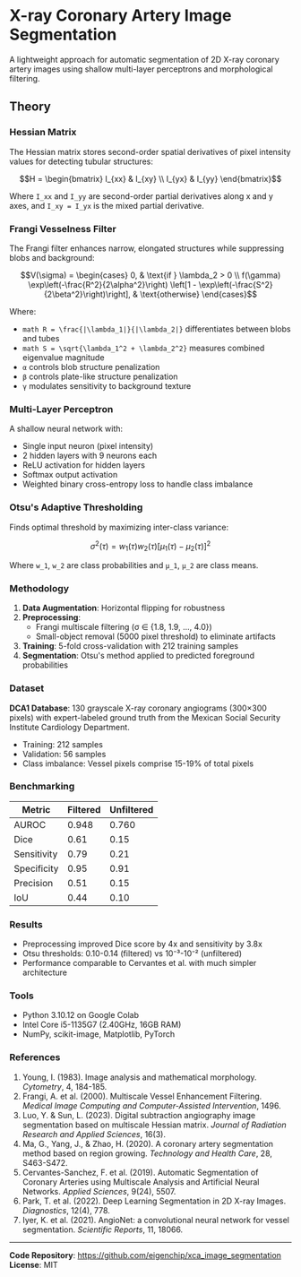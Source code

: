 # X-ray Coronary Artery Image Segmentation

A lightweight approach for automatic segmentation of 2D X-ray coronary artery images using shallow multi-layer perceptrons and morphological filtering.

## Theory

### Hessian Matrix
The Hessian matrix stores second-order spatial derivatives of pixel intensity values for detecting tubular structures:

```math
H = \begin{bmatrix}
I_{xx} & I_{xy} \\
I_{yx} & I_{yy}
\end{bmatrix}
```

Where `I_xx` and `I_yy` are second-order partial derivatives along x and y axes, and `I_xy = I_yx` is the mixed partial derivative.

### Frangi Vesselness Filter
The Frangi filter enhances narrow, elongated structures while suppressing blobs and background:

```math
V(\sigma) = \begin{cases}
0, & \text{if } \lambda_2 > 0 \\
f(\gamma) \exp\left(-\frac{R^2}{2\alpha^2}\right) \left[1 - \exp\left(-\frac{S^2}{2\beta^2}\right)\right], & \text{otherwise}
\end{cases}
```

Where:
- ```math R = \frac{|\lambda_1|}{|\lambda_2|}``` differentiates between blobs and tubes
- ```math S = \sqrt{\lambda_1^2 + \lambda_2^2}``` measures combined eigenvalue magnitude
- `α` controls blob structure penalization
- `β` controls plate-like structure penalization
- `γ` modulates sensitivity to background texture

### Multi-Layer Perceptron
A shallow neural network with:
- Single input neuron (pixel intensity)
- 2 hidden layers with 9 neurons each
- ReLU activation for hidden layers
- Softmax output activation
- Weighted binary cross-entropy loss to handle class imbalance

### Otsu's Adaptive Thresholding
Finds optimal threshold by maximizing inter-class variance:

```math
\sigma^2(\tau) = w_1(\tau)w_2(\tau)[\mu_1(\tau) - \mu_2(\tau)]^2
```

Where `w_1`, `w_2` are class probabilities and `μ_1`, `μ_2` are class means.

### Methodology

1. **Data Augmentation**: Horizontal flipping for robustness
2. **Preprocessing**: 
   - Frangi multiscale filtering (σ ∈ {1.8, 1.9, ..., 4.0})
   - Small-object removal (5000 pixel threshold) to eliminate artifacts
3. **Training**: 5-fold cross-validation with 212 training samples
4. **Segmentation**: Otsu's method applied to predicted foreground probabilities

### Dataset

**DCA1 Database**: 130 grayscale X-ray coronary angiograms (300×300 pixels) with expert-labeled ground truth from the Mexican Social Security Institute Cardiology Department.

- Training: 212 samples
- Validation: 56 samples
- Class imbalance: Vessel pixels comprise 15-19% of total pixels

### Benchmarking
| Metric       | Filtered | Unfiltered |
|--------------|----------|------------|
| AUROC        | 0.948    | 0.760      |
| Dice         | 0.61     | 0.15       |
| Sensitivity  | 0.79     | 0.21       |
| Specificity  | 0.95     | 0.91       |
| Precision    | 0.51     | 0.15       |
| IoU          | 0.44     | 0.10       |

### Results
- Preprocessing improved Dice score by 4x and sensitivity by 3.8x
- Otsu thresholds: 0.10-0.14 (filtered) vs 10⁻³-10⁻² (unfiltered)
- Performance comparable to Cervantes et al. with much simpler architecture

### Tools
- Python 3.10.12 on Google Colab
- Intel Core i5-1135G7 (2.40GHz, 16GB RAM)
- NumPy, scikit-image, Matplotlib, PyTorch

### References
1. Young, I. (1983). Image analysis and mathematical morphology. *Cytometry*, 4, 184-185.
2. Frangi, A. et al. (2000). Multiscale Vessel Enhancement Filtering. *Medical Image Computing and Computer-Assisted Intervention*, 1496.
3. Luo, Y. & Sun, L. (2023). Digital subtraction angiography image segmentation based on multiscale Hessian matrix. *Journal of Radiation Research and Applied Sciences*, 16(3).
4. Ma, G., Yang, J., & Zhao, H. (2020). A coronary artery segmentation method based on region growing. *Technology and Health Care*, 28, S463-S472.
5. Cervantes-Sanchez, F. et al. (2019). Automatic Segmentation of Coronary Arteries using Multiscale Analysis and Artificial Neural Networks. *Applied Sciences*, 9(24), 5507.
6. Park, T. et al. (2022). Deep Learning Segmentation in 2D X-ray Images. *Diagnostics*, 12(4), 778.
7. Iyer, K. et al. (2021). AngioNet: a convolutional neural network for vessel segmentation. *Scientific Reports*, 11, 18066.

---

**Code Repository**: https://github.com/eigenchip/xca_image_segmentation  
**License**: MIT
